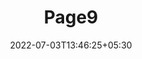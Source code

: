 ---
title: "Page9"
date: 2022-07-03T13:46:25+05:30
layout: "data-insight-report/page9"
pageNo: 9
---